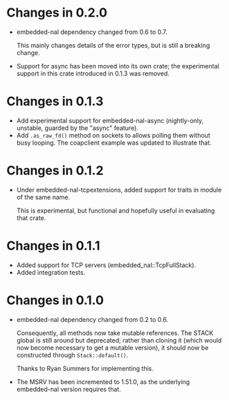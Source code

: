 # Changes in 0.2.0

* embedded-nal dependency changed from 0.6 to 0.7.

  This mainly changes details of the error types,
  but is still a breaking change.

* Support for async has been moved into its own crate;
  the experimental support in this crate introduced in 0.1.3 was removed.

# Changes in 0.1.3

* Add experimental support for embedded-nal-async
  (nightly-only, unstable, guarded by the "async" feature).
* Add `.as_raw_fd()` method on sockets to allows polling them without busy looping.
  The coapclient example was updated to illustrate that.

# Changes in 0.1.2

* Under embedded-nal-tcpextensions, added support for traits in module of the same name.

  This is experimental, but functional and hopefully useful in evaluating that crate.

# Changes in 0.1.1

* Added support for TCP servers (embedded_nal::TcpFullStack).
* Added integration tests.

# Changes in 0.1.0

* embedded-nal dependency changed from 0.2 to 0.6.

  Consequently, all methods now take mutable references.
  The STACK global is still around but deprecated;
  rather than cloning it (which would now become necessary to get a mutable
  version), it should now be constructed through `Stack::default()`.

  Thanks to Ryan Summers for implementing this.

* The MSRV has been incremented to 1.51.0,
  as the underlying embedded-nal version requires that.
